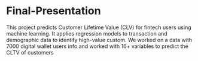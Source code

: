 # Final-Presentation
This project predicts Customer Lifetime Value (CLV) for fintech users using machine learning. It applies regression models to transaction and demographic data to identify high-value custom. We worked on a data with 7000 digital wallet users info and worked with 16+ variables to predict the CLTV of customers
